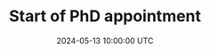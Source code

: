 ---
title: Start of PhD appointment
headline: For my PhD project at the ILLC at the University of Amsterdam, I will be researching multimodal communication under adverse listening conditions in naturalistic dialogue settings. My supervisors are James Trujillo, Linda Drijvers, and Floris Roelofsen. 
date: 2024-05-13 10:00:00 UTC
---